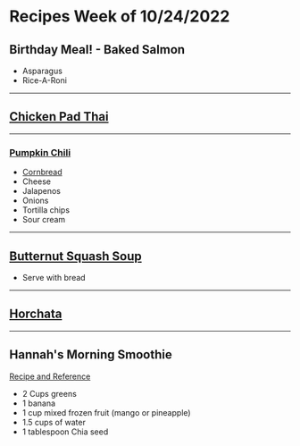 # Recipes Week of 10/24/2022

## Birthday Meal! - Baked Salmon

- Asparagus
- Rice-A-Roni

---

## [Chicken Pad Thai](./padthai.md)

---

### [Pumpkin Chili](https://www.budgetbytes.com/wprm_print/57905)

- [Cornbread](./CornBread.md)
- Cheese
- Jalapenos
- Onions
- Tortilla chips
- Sour cream

---

## [Butternut Squash Soup](https://cookieandkate.com/roasted-butternut-squash-soup/print/23988/)

- Serve with bread

---

## [Horchata](https://mexicanfoodjournal.com/wprm_print/6455)

---

## Hannah's Morning Smoothie

[Recipe and Reference](https://joyfoodsunshine.com/green-smoothie/)

- 2 Cups greens
- 1 banana
- 1 cup mixed frozen fruit (mango or pineapple)
- 1.5 cups of water
- 1 tablespoon Chia seed